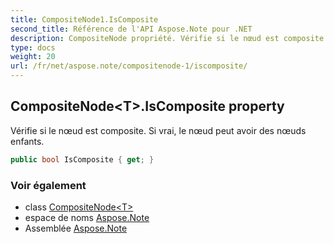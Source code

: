 ```yaml
---
title: CompositeNode1.IsComposite
second_title: Référence de l'API Aspose.Note pour .NET
description: CompositeNode propriété. Vérifie si le nœud est composite. Si vrai le nœud peut avoir des nœuds enfants.
type: docs
weight: 20
url: /fr/net/aspose.note/compositenode-1/iscomposite/
---
```

## CompositeNode&lt;T&gt;.IsComposite property

Vérifie si le nœud est composite. Si vrai, le nœud peut avoir des nœuds enfants.

```csharp
public bool IsComposite { get; }
```

### Voir également

* class [CompositeNode&lt;T&gt;](../)
* espace de noms [Aspose.Note](../../compositenode-1/)
* Assemblée [Aspose.Note](../../../)


